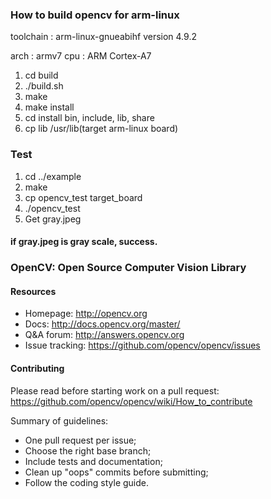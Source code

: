 ### How to build opencv for arm-linux

toolchain : arm-linux-gnueabihf version 4.9.2

arch : armv7
cpu : ARM Cortex-A7

1. cd build
2. ./build.sh
3. make
4. make install
5. cd install
   bin, include, lib, share
6. cp lib /usr/lib(target arm-linux board)

### Test 
1. cd ../example
2. make
3. cp opencv_test target_board
4. ./opencv_test
5. Get gray.jpeg

#### if gray.jpeg is gray scale, success.



### OpenCV: Open Source Computer Vision Library

#### Resources

* Homepage: <http://opencv.org>
* Docs: <http://docs.opencv.org/master/>
* Q&A forum: <http://answers.opencv.org>
* Issue tracking: <https://github.com/opencv/opencv/issues>

#### Contributing

Please read before starting work on a pull request: <https://github.com/opencv/opencv/wiki/How_to_contribute>

Summary of guidelines:

* One pull request per issue;
* Choose the right base branch;
* Include tests and documentation;
* Clean up "oops" commits before submitting;
* Follow the coding style guide.
